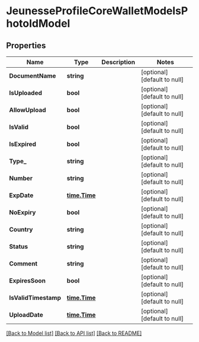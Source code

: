 # JeunesseProfileCoreWalletModelsPhotoIdModel

## Properties
Name | Type | Description | Notes
------------ | ------------- | ------------- | -------------
**DocumentName** | **string** |  | [optional] [default to null]
**IsUploaded** | **bool** |  | [optional] [default to null]
**AllowUpload** | **bool** |  | [optional] [default to null]
**IsValid** | **bool** |  | [optional] [default to null]
**IsExpired** | **bool** |  | [optional] [default to null]
**Type_** | **string** |  | [optional] [default to null]
**Number** | **string** |  | [optional] [default to null]
**ExpDate** | [**time.Time**](time.Time.md) |  | [optional] [default to null]
**NoExpiry** | **bool** |  | [optional] [default to null]
**Country** | **string** |  | [optional] [default to null]
**Status** | **string** |  | [optional] [default to null]
**Comment** | **string** |  | [optional] [default to null]
**ExpiresSoon** | **bool** |  | [optional] [default to null]
**IsValidTimestamp** | [**time.Time**](time.Time.md) |  | [optional] [default to null]
**UploadDate** | [**time.Time**](time.Time.md) |  | [optional] [default to null]

[[Back to Model list]](../README.md#documentation-for-models) [[Back to API list]](../README.md#documentation-for-api-endpoints) [[Back to README]](../README.md)



